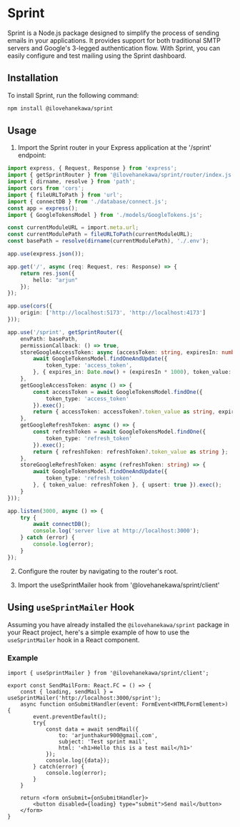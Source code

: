 # Sprint

Sprint is a Node.js package designed to simplify the process of sending emails in your applications. It provides support for both traditional SMTP servers and Google's 3-legged authentication flow. With Sprint, you can easily configure and test mailing using the Sprint dashboard.

## Installation

To install Sprint, run the following command:

```bash
npm install @ilovehanekawa/sprint
```

## Usage

1. Import the Sprint router in your Express application at the '/sprint' endpoint:

```typescript
import express, { Request, Response } from 'express';
import { getSprintRouter } from '@ilovehanekawa/sprint/router/index.js';
import { dirname, resolve } from 'path';
import cors from 'cors';
import { fileURLToPath } from 'url';
import { connectDB } from './database/connect.js';
const app = express();
import { GoogleTokensModel } from './models/GoogleTokens.js';

const currentModuleURL = import.meta.url;
const currentModulePath = fileURLToPath(currentModuleURL);
const basePath = resolve(dirname(currentModulePath), './.env');

app.use(express.json());

app.get('/', async (req: Request, res: Response) => {
    return res.json({
        hello: "arjun"
    });
});

app.use(cors({
    origin: ['http://localhost:5173', 'http://localhost:4173']
}));

app.use('/sprint', getSprintRouter({
    envPath: basePath,
    permissionCallback: () => true,
    storeGoogleAccessToken: async (accessToken: string, expiresIn: number) => {
        await GoogleTokensModel.findOneAndUpdate({
            token_type: 'access_token',
        }, { expires_in: Date.now() + (expiresIn * 1000), token_value: accessToken }, { upsert: true }).exec();
    },
    getGoogleAccessToken: async () => {
        const accessToken = await GoogleTokensModel.findOne({
            token_type: 'access_token'
        }).exec();
        return { accessToken: accessToken?.token_value as string, expiresIn: accessToken?.expires_in as number };
    },
    getGoogleRefreshToken: async () => {
        const refreshToken = await GoogleTokensModel.findOne({
            token_type: 'refresh_token'
        }).exec();
        return { refreshToken: refreshToken?.token_value as string };
    },
    storeGoogleRefreshToken: async (refreshToken: string) => {
        await GoogleTokensModel.findOneAndUpdate({
            token_type: 'refresh_token'
        }, { token_value: refreshToken }, { upsert: true }).exec();
    }
}));

app.listen(3000, async () => {
    try {
        await connectDB();
        console.log('server live at http://localhost:3000');
    } catch (error) {
        console.log(error);        
    }
});
```
2. Configure the router by navigating to the router's root.

3. Import the useSprintMailer hook from '@lovehanekawa/sprint/client'

## Using `useSprintMailer` Hook

Assuming you have already installed the `@ilovehanekawa/sprint` package in your React project, here's a simple example of how to use the `useSprintMailer` hook in a React component.

### Example

```tsx
import { useSprintMailer } from '@ilovehanekawa/sprint/client';

export const SendMailForm: React.FC = () => {
    const { loading, sendMail } = useSprintMailer('http://localhost:3000/sprint');
    async function onSubmitHandler(event: FormEvent<HTMLFormElement>) {
        event.preventDefault();
        try{
            const data = await sendMail({
                to: 'arjunthakur900@gmail.com',
                subject: 'Test sprint mail',
                html: '<h1>Hello this is a test mail</h1>'
            });
            console.log({data});
        } catch(error) {
            console.log(error); 
        }
    }

    return <form onSubmit={onSubmitHandler}>
        <button disabled={loading} type="submit">Send mail</button>
    </form>
}

```
